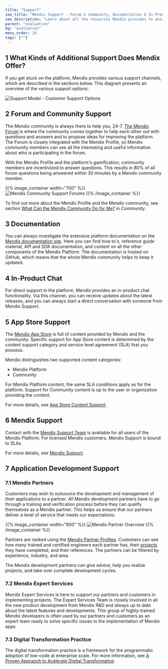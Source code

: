```yaml
---
title: "Support"
seo_title: "Mendix Support - Forum & Community, Documentation & In-Product Chat"
seo_description: "Learn about all the resources Mendix provides to assist the use of the platform, including the Mendix Forum & community support, documentation, the Support Team & more."
parent: "evaluation"
bg: "evaluation"
menu_order: 20
tags: [""]
---
```


## 1 What Kinds of Additional Support Does Mendix Offer?

If you get stuck on the platform, Mendix provides various support channels, which are described in the sections below. This diagram presents an overview of the various support options:

![Support Model - Customer Support Options](attachments/support-model.png)

## 2 Forum and Community Support

The Mendix community is always there to help you, 24-7. [The Mendix Forum](https://forum.mendixcloud.com/link/questions) is where the community comes together to help each other out with questions and answers and to propose ideas for improving the platform. The Forum is closely integrated with the Mendix Profile, so Mendix community members can see all the interesting and useful information about who is participating in the forum.

With the Mendix Profile and the platform's gamification, community members are incentivized to answer questions. This results in 80% of all forum questions being answered within 30 minutes by a Mendix community member.

{{% image_container width="700" %}}
![Mendix Community Support Forums](attachments/forum.png)
{{% /image_container %}}

To find out more about the Mendix Profile and the Mendix community, see section [What Can the Mendix Community Do for Me?](community#community-do-for-me) in *Community*.

## 3 Documentation

You can always investigate the extensive platform documentation on the [Mendix documentation site](https://docs.mendix.com). Here you can find how to's, reference guide material, API and SDK documentation, and content on all the other components of the Mendix Platform. The documentation is hosted on GitHub, which means that the whole Mendix community helps to keep it updated.

## 4 In-Product Chat

For direct support in the platform, Mendix provides an in-product chat functionality. Via this channel, you can receive updates about the latest releases, and you can always start a direct conversation with someone from Mendix Support.

## 5 App Store Support

The [Mendix App Store](https://appstore.home.mendix.com/index3.html) is full of content provided by Mendix and the community. Specific support for App Store content is determined by the content support category and service level agreement (SLA) that you possess.

Mendix distinguishes two supported content categories:

* Mendix Platform
* Community

For Mendix Platform content, the same SLA conditions apply as for the platform. Support for Community content is up to the user or organization providing the content.

For more details, see [App Store Content Support](https://docs.mendix.com/community/app-store/app-store-content-support).

## 6 Mendix Support

Contact with the [Mendix Support Team](http://support.mendix.com) is available for all users of the Mendix Platform. For licensed Mendix customers, Mendix Support is bound to SLAs.

For more details, see [Mendix Support](https://docs.mendix.com/howtogeneral/support/).

## 7 Application Development Support

### 7.1 Mendix Partners

Customers may wish to outsource the development and management of their applications to a partner. All Mendix development partners have to go through a training and verification process before they can qualify themselves as a Mendix partner. This helps us ensure that our partners deliver a level of service that meets our expectations.

{{% image_container width="600" %}}
![Mendix Partner Overview](attachments/partner-overview.png)
{{% /image_container %}}

Partners are ranked using the [Mendix Partner Profiles](https://developer.mendixcloud.com/link/partneroverview). Customers can see how many trained and certified engineers each partner has, their [projects](https://developer.mendixcloud.com/link/customers) they have completed, and their references. The partners can be filtered by experience, industry, and area.

The Mendix development partners can give advice, help you realize projects, and take over complete development cycles.

### 7.2 Mendix Expert Services

Mendix Expert Services is here to support our partners and customers in implementing projects. The Expert Services Team is closely involved in all the new product development from Mendix R&D and always up to date about the latest features and developments. This group of highly-trained Mendix developers is often used by our partners and customers as an expert team ready to solve specific issues in the implementation of Mendix apps

### 7.3 Digital Transformation Practice

The digital transformation practice is a framework for the programmatic adoption of low-code at enterprise scale. For more information, see [A Proven Appraoch to Acelerate Digital Transformation](https://www.mendix.com/digital-transformation/)

